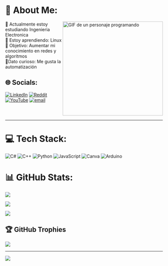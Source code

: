 # 💫 About Me:

<img align="right" height="300px" width= "320px" alt="GIF de un personaje programando" src="https://media4.giphy.com/media/v1.Y2lkPTc5MGI3NjExdDllZTE2ZDZiMWtnY2JtOHExNnVyNjE1dWllMXRtcHd4aXQydWxqMSZlcD12MV9pbnRlcm5hbF9naWZfYnlfaWQmY3Q9Zw/uYe2emzPgDfj2/giphy.gif"/>

🔭 Actualmente estoy estudiando Ingenieria Electronica<br>🌱 Estoy aprendiendo: Linux<br>🎯 Objetivo: Aumentar mi conocimiento en redes y algoritmos<br>🤖Dato curioso: Me gusta la automatización



## 🌐 Socials:

[![LinkedIn](https://img.shields.io/badge/LinkedIn-%230077B5.svg?logo=linkedin&logoColor=white)](https://linkedin.com/in/YojanContrerasGomez) [![Reddit](https://img.shields.io/badge/Reddit-%23FF4500.svg?logo=Reddit&logoColor=white)](https://reddit.com/user/yojanarley76@hotmail.com) [![YouTube](https://img.shields.io/badge/YouTube-%23FF0000.svg?logo=YouTube&logoColor=white)](https://youtube.com/@YojanC-u5j) [![email](https://img.shields.io/badge/Email-D14836?logo=gmail&logoColor=white)](mailto:yojanarley8@hotmail.com)

<br clear="right"/>

---


# 💻 Tech Stack:

![C#](https://img.shields.io/badge/c%23-%23239120.svg?style=plastic&logo=csharp&logoColor=white) ![C++](https://img.shields.io/badge/c++-%2300599C.svg?style=plastic&logo=c%2B%2B&logoColor=white) ![Python](https://img.shields.io/badge/python-3670A0?style=plastic&logo=python&logoColor=ffdd54) ![JavaScript](https://img.shields.io/badge/javascript-%23323330.svg?style=plastic&logo=javascript&logoColor=%23F7DF1E) ![Canva](https://img.shields.io/badge/Canva-%2300C4CC.svg?style=plastic&logo=Canva&logoColor=white) ![Arduino](https://img.shields.io/badge/-Arduino-00979D?style=plastic&logo=Arduino&logoColor=white)

# 📊 GitHub Stats:

![](https://github-readme-stats.vercel.app/api?username=yojan-maker&theme=highcontrast&hide_border=false&include_all_commits=false&count_private=false)<br/>

![](https://nirzak-streak-stats.vercel.app/?user=yojan-maker&theme=highcontrast&hide_border=false)<br/>

![](https://github-readme-stats.vercel.app/api/top-langs/?username=yojan-maker&theme=highcontrast&hide_border=false&include_all_commits=false&count_private=false&layout=compact)



## 🏆 GitHub Trophies

![](https://github-profile-trophy.vercel.app/?username=yojan-maker&theme=radical&no-frame=true&no-bg=false&margin-w=4)



---

[![](https://visitcount.itsvg.in/api?id=yojan-maker&icon=8&color=7)](https://visitcount.itsvg.in)



<!-- Proudly created with GPRM ( https://gprm.itsvg.in ) -->
